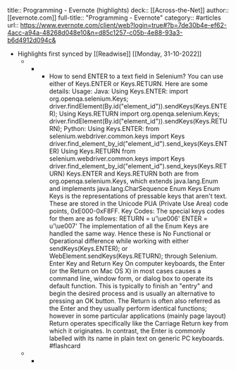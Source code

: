 title:: Programming - Evernote (highlights)
deck:: [[Across-the-Net]]
author:: [[evernote.com]]
full-title:: "Programming - Evernote"
category:: #articles
url:: https://www.evernote.com/client/web?login=true#?b=7de30b4e-ef62-4acc-a94a-48268d048e10&n=d85c1257-c05b-4e88-93a3-b6d4912d094c&

- Highlights first synced by [[Readwise]] [[Monday, 31-10-2022]]
	- -
		- How to send ENTER to a text field in Selenium? You can use either of Keys.ENTER or Keys.RETURN. Here are some details:  Usage: Java:  Using Keys.ENTER:       import org.openqa.selenium.Keys;      driver.findElement(By.id("element_id")).sendKeys(Keys.ENTER); Using Keys.RETURN       import org.openqa.selenium.Keys;      driver.findElement(By.id("element_id")).sendKeys(Keys.RETURN); Python:  Using Keys.ENTER:       from selenium.webdriver.common.keys import Keys      driver.find_element_by_id("element_id").send_keys(Keys.ENTER) Using Keys.RETURN       from selenium.webdriver.common.keys import Keys      driver.find_element_by_id("element_id").send_keys(Keys.RETURN) Keys.ENTER and Keys.RETURN both are from org.openqa.selenium.Keys, which extends java.lang.Enum<Keys> and implements java.lang.CharSequence  Enum Keys Enum Keys is the representations of pressable keys that aren't text. These are stored in the Unicode PUA (Private Use Area) code points, 0xE000-0xF8FF.  Key Codes: The special keys codes for them are as follows:  RETURN = u'\ue006' ENTER = u'\ue007' The implementation of all the Enum Keys are handled the same way.  Hence these is No Functional or Operational difference while working with either sendKeys(Keys.ENTER); or WebElement.sendKeys(Keys.RETURN); through Selenium.  Enter Key and Return Key On computer keyboards, the Enter (or the Return on Mac OS X) in most cases causes a command line, window form, or dialog box to operate its default function. This is typically to finish an "entry" and begin the desired process and is usually an alternative to pressing an OK button.  The Return is often also referred as the Enter and they usually perform identical functions; however in some particular applications (mainly page layout) Return operates specifically like the Carriage Return key from which it originates. In contrast, the Enter is commonly labelled with its name in plain text on generic PC keyboards. #flashcard
	- -